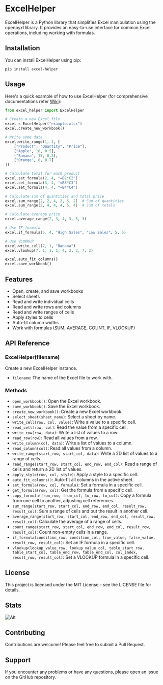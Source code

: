 # ExcelHelper

ExcelHelper is a Python library that simplifies Excel manipulation using the openpyxl library. It provides an easy-to-use interface for common Excel operations, including working with formulas.

## Installation

You can install ExcelHelper using pip:

```
pip install excel-helper
```

## Usage

Here's a quick example of how to use ExcelHelper (for comprehensive documentations refer [Wiki](https://github.com/rahulgurujala/excel-helper/wiki)):

```python
from excel_helper import ExcelHelper

# Create a new Excel file
excel = ExcelHelper("example.xlsx")
excel.create_new_workbook()

# Write some data
excel.write_range(1, 1, [
    ["Product", "Quantity", "Price"],
    ["Apple", 10, 0.5],
    ["Banana", 15, 0.3],
    ["Orange", 8, 0.7]
])

# Calculate total for each product
excel.set_formula(2, 4, "=B2*C2")
excel.set_formula(3, 4, "=B3*C3")
excel.set_formula(4, 4, "=B4*C4")

# Calculate sum of quantities and total price
excel.sum_range(2, 2, 4, 2, 5, 2)  # Sum of quantities
excel.sum_range(2, 4, 4, 4, 5, 4)  # Sum of totals

# Calculate average price
excel.average_range(2, 3, 4, 3, 5, 3)

# Use IF formula
excel.if_formula(5, 4, "High Sales", "Low Sales", 5, 5)

# Use VLOOKUP
excel.write_cell(7, 1, "Banana")
excel.vlookup(7, 1, 1, 1, 4, 3, 3, 7, 2)

excel.auto_fit_columns()
excel.save_workbook()
```

## Features

- Open, create, and save workbooks
- Select sheets
- Read and write individual cells
- Read and write rows and columns
- Read and write ranges of cells
- Apply styles to cells
- Auto-fit column widths
- Work with formulas (SUM, AVERAGE, COUNT, IF, VLOOKUP)

## API Reference

### ExcelHelper(filename)

Create a new ExcelHelper instance.

- `filename`: The name of the Excel file to work with.

### Methods

- `open_workbook()`: Open the Excel workbook.
- `save_workbook()`: Save the Excel workbook.
- `create_new_workbook()`: Create a new Excel workbook.
- `select_sheet(sheet_name)`: Select a sheet by name.
- `write_cell(row, col, value)`: Write a value to a specific cell.
- `read_cell(row, col)`: Read the value from a specific cell.
- `write_row(row, data)`: Write a list of values to a row.
- `read_row(row)`: Read all values from a row.
- `write_column(col, data)`: Write a list of values to a column.
- `read_column(col)`: Read all values from a column.
- `write_range(start_row, start_col, data)`: Write a 2D list of values to a range of cells.
- `read_range(start_row, start_col, end_row, end_col)`: Read a range of cells and return a 2D list of values.
- `apply_style(row, col, style)`: Apply a style to a specific cell.
- `auto_fit_columns()`: Auto-fit all columns in the active sheet.
- `set_formula(row, col, formula)`: Set a formula in a specific cell.
- `get_formula(row, col)`: Get the formula from a specific cell.
- `copy_formula(from_row, from_col, to_row, to_col)`: Copy a formula from one cell to another, adjusting cell references.
- `sum_range(start_row, start_col, end_row, end_col, result_row, result_col)`: Sum a range of cells and put the result in another cell.
- `average_range(start_row, start_col, end_row, end_col, result_row, result_col)`: Calculate the average of a range of cells.
- `count_range(start_row, start_col, end_row, end_col, result_row, result_col)`: Count non-empty cells in a range.
- `if_formula(condition_row, condition_col, true_value, false_value, result_row, result_col)`: Set an IF formula in a specific cell.
- `vlookup(lookup_value_row, lookup_value_col, table_start_row, table_start_col, table_end_row, table_end_col, col_index, result_row, result_col)`: Set a VLOOKUP formula in a specific cell.

## License

This project is licensed under the MIT License - see the LICENSE file for details.

## Stats
![Alt](https://repobeats.axiom.co/api/embed/464728268ce76a2f889214feca15739440a84c72.svg "Repobeats analytics image")

## Contributing

Contributions are welcome! Please feel free to submit a Pull Request.

## Support

If you encounter any problems or have any questions, please open an issue on the GitHub repository.
